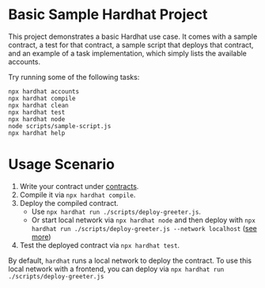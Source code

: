 # Basic Sample Hardhat Project

This project demonstrates a basic Hardhat use case. It comes with a sample contract, a test for that contract, a sample script that deploys that contract, and an example of a task implementation, which simply lists the available accounts.

Try running some of the following tasks:

```shell
npx hardhat accounts
npx hardhat compile
npx hardhat clean
npx hardhat test
npx hardhat node
node scripts/sample-script.js
npx hardhat help
```

# Usage Scenario

1. Write your contract under [contracts](./contracts/).
2. Compile it via `npx hardhat compile`.
3. Deploy the compiled contract.
   - Use `npx hardhat run ./scripts/deploy-greeter.js`.
   - Or start local network via `npx hardhat node` and then deploy with `npx hardhat run ./scripts/deploy-greeter.js --network localhost` ([see more](https://hardhat.org/getting-started/#connecting-a-wallet-or-dapp-to-hardhat-network))
4. Test the deployed contract via `npx hardhat test`.

By default, `hardhat` runs a local network to deploy the contract. To use this local network with a frontend, you can deploy via `npx hardhat run ./scripts/deploy-greeter.js`
